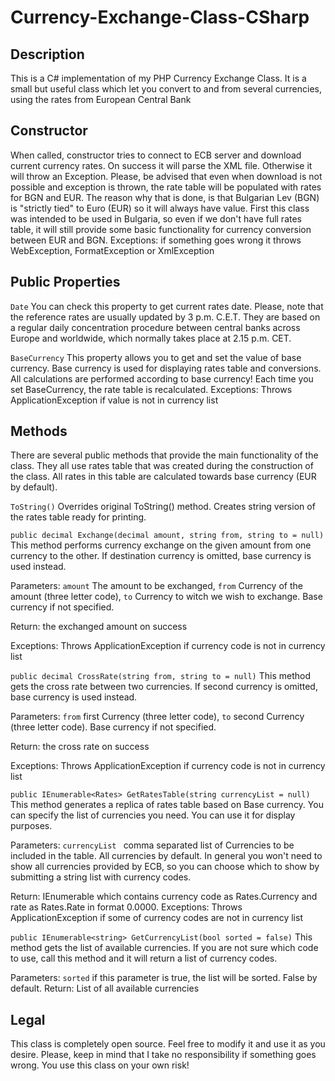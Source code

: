 Currency-Exchange-Class-CSharp
==============================

Description
----------

This is a C# implementation of my PHP Currency Exchange Class. It is a small but useful class which let you convert to and from several currencies, using the rates from European Central Bank

Constructor
------------

When called, constructor tries to connect to ECB server and download current currency rates. On success it will parse the XML file. Otherwise it will throw an Exception. Please, be advised that even when download is not possible and exception is thrown, the rate table will be populated with rates for BGN and EUR. The reason why that is done, is that Bulgarian Lev (BGN) is "strictly tied" to Euro (EUR) so it will always have value. First this class was intended to be used in Bulgaria, so even if we don't have full rates table, it will still provide some basic functionality for currency conversion between EUR and BGN.
Exceptions: if something goes wrong it throws WebException, FormatException or XmlException 

Public Properties
----------

`Date` 
You can check this property to get current rates date. Please, note that the reference rates are usually updated by 3 p.m. C.E.T. They are based on a regular daily concentration procedure between central banks across Europe and worldwide, which normally takes place at 2.15 p.m. CET. 

`BaseCurrency`
This property allows you to get and set the value of base currency. Base currency is used for displaying rates table and conversions. All calculations are performed according to base currency! Each time you set BaseCurrency, the rate table is recalculated.
Exceptions: Throws ApplicationException if value is not in currency list

Methods
-----------

There are several public methods that provide the main functionality of the class. They all use rates table that was created during the construction of the class. All rates in this table are calculated towards base currency (EUR by default). 

`ToString()`
Overrides original ToString() method. Creates string version of the rates table ready for printing. 

`public decimal Exchange(decimal amount, string from, string to = null)`
This method performs currency exchange on the given amount from one currency to the other. If destination currency is omitted, base currency is used instead. 

Parameters: `amount` The amount to be exchanged, `from` Currency of the amount (three letter code), `to` Currency to witch we wish to exchange. Base currency if not specified.

Return: the exchanged amount on success

Exceptions: Throws ApplicationException if currency code is not in currency list

`public decimal CrossRate(string from, string to = null)`
This method gets the cross rate between two currencies. If second currency is omitted, base currency is used instead. 

Parameters: `from` first Currency (three letter code), `to` second Currency (three letter code). Base currency if not specified.

Return: the cross rate on success

Exceptions: Throws ApplicationException if currency code is not in currency list

`public IEnumerable<Rates> GetRatesTable(string currencyList = null)` 
This method generates a replica of rates table based on Base currency. You can specify the list of currencies you need. You can use it for display purposes. 

Parameters: `currencyList ` comma separated list of Currencies to be included in the table. All currencies by default. In general you won't need to show all currencies provided by ECB, so you can choose which to show by submitting a string list with currency codes.

Return: IEnumerable<Rates> which contains currency code as Rates.Currency and rate as Rates.Rate in format 0.0000. 
Exceptions: Throws ApplicationException if some of currency codes are not in currency list

`public IEnumerable<string> GetCurrencyList(bool sorted = false)`
This method gets the list of available currencies. If you are not sure which code to use, call this method and it will return a list of currency codes.

Parameters: `sorted` if this parameter is true, the list will be sorted. False by default.
Return: List of all available currencies 

Legal
------------

This class is completely open source. Feel free to modify it and use it as you desire. Please, keep in mind that I take no responsibility if something goes wrong. You use this class on your own risk! 

